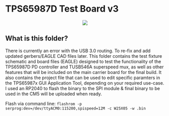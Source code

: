 # TPS65987D Test Board v3

<p align="center">
   <img src="https://i.imgur.com/e9K5JSS.png"/>
</p>

## What is this folder?
There is currently an error with the USB 3.0 routing. To re-fix and add updated gerbers/EAGLE CAD files later. 
This folder contains the test fixture schematic and board files (EAGLE) designed to test the functionality of the TPS65987D PD controller and TUSB546A superspeed mux, as well as other features that will be included on the main carrier board for the final build. 
It also contains the project file that can be used to edit specific paramters in the TPS65987x GUI Application Tool, depending on your required use-case. I used an RP2040 to flash the binary to the SPI module & final binary to be used in the CM5 will be uploaded when ready. 

Flash via command line:
```flashrom -p serprog:dev=/dev/ttyACM0:115200,spispeed=12M -c W25X05 -w .bin```




